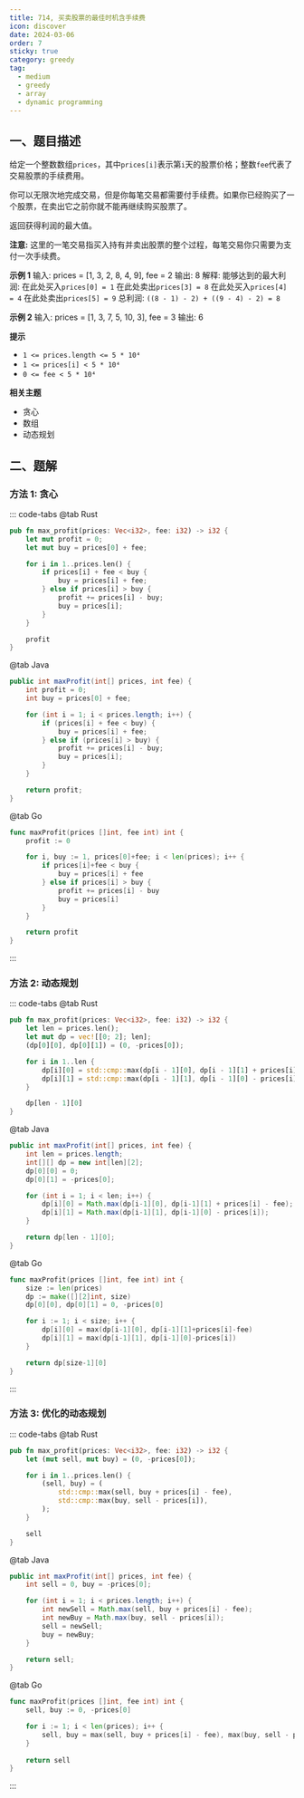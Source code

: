 ```yaml
---
title: 714, 买卖股票的最佳时机含手续费
icon: discover
date: 2024-03-06
order: 7
sticky: true
category: greedy
tag: 
  - medium
  - greedy
  - array
  - dynamic programming
---
```


## 一、题目描述
给定一个整数数组`prices`，其中`prices[i]`表示第`i`天的股票价格；整数`fee`代表了交易股票的手续费用。

你可以无限次地完成交易，但是你每笔交易都需要付手续费。如果你已经购买了一个股票，在卖出它之前你就不能再继续购买股票了。

返回获得利润的最大值。

**注意:** 这里的一笔交易指买入持有并卖出股票的整个过程，每笔交易你只需要为支付一次手续费。

**示例 1**
输入: prices = [1, 3, 2, 8, 4, 9], fee = 2
输出: 8
解释: 能够达到的最大利润:
在此处买入`prices[0] = 1`
在此处卖出`prices[3] = 8`
在此处买入`prices[4] = 4`
在此处卖出`prices[5] = 9`
总利润: `((8 - 1) - 2) + ((9 - 4) - 2) = 8`

**示例 2**
输入: prices = [1, 3, 7, 5, 10, 3], fee = 3
输出: 6

**提示**
- `1 <= prices.length <= 5 * 10⁴`
- `1 <= prices[i] < 5 * 10⁴`
- `0 <= fee < 5 * 10⁴`

**相关主题**
- 贪心
- 数组
- 动态规划


## 二、题解
### 方法 1: 贪心
::: code-tabs
@tab Rust
```rust
pub fn max_profit(prices: Vec<i32>, fee: i32) -> i32 {
    let mut profit = 0;
    let mut buy = prices[0] + fee;

    for i in 1..prices.len() {
        if prices[i] + fee < buy {
            buy = prices[i] + fee;
        } else if prices[i] > buy {
            profit += prices[i] - buy;
            buy = prices[i];
        }
    }

    profit
}
```

@tab Java
```java
public int maxProfit(int[] prices, int fee) {
    int profit = 0;
    int buy = prices[0] + fee;

    for (int i = 1; i < prices.length; i++) {
        if (prices[i] + fee < buy) {
            buy = prices[i] + fee;
        } else if (prices[i] > buy) {
            profit += prices[i] - buy;
            buy = prices[i];
        }
    }

    return profit;
}
```

@tab Go
```go
func maxProfit(prices []int, fee int) int {
    profit := 0

    for i, buy := 1, prices[0]+fee; i < len(prices); i++ {
        if prices[i]+fee < buy {
            buy = prices[i] + fee
        } else if prices[i] > buy {
            profit += prices[i] - buy
            buy = prices[i]
        }
    }

    return profit
}
```
:::

### 方法 2: 动态规划
::: code-tabs
@tab Rust
```rust
pub fn max_profit(prices: Vec<i32>, fee: i32) -> i32 {
    let len = prices.len();
    let mut dp = vec![[0; 2]; len];
    (dp[0][0], dp[0][1]) = (0, -prices[0]);

    for i in 1..len {
        dp[i][0] = std::cmp::max(dp[i - 1][0], dp[i - 1][1] + prices[i] - fee);
        dp[i][1] = std::cmp::max(dp[i - 1][1], dp[i - 1][0] - prices[i]);
    }

    dp[len - 1][0]
}
```

@tab Java
```java
public int maxProfit(int[] prices, int fee) {
    int len = prices.length;
    int[][] dp = new int[len][2];
    dp[0][0] = 0;
    dp[0][1] = -prices[0];

    for (int i = 1; i < len; i++) {
        dp[i][0] = Math.max(dp[i-1][0], dp[i-1][1] + prices[i] - fee);
        dp[i][1] = Math.max(dp[i-1][1], dp[i-1][0] - prices[i]);
    }

    return dp[len - 1][0];
}
```

@tab Go
```go
func maxProfit(prices []int, fee int) int {
    size := len(prices)
    dp := make([][2]int, size)
    dp[0][0], dp[0][1] = 0, -prices[0]

    for i := 1; i < size; i++ {
        dp[i][0] = max(dp[i-1][0], dp[i-1][1]+prices[i]-fee)
        dp[i][1] = max(dp[i-1][1], dp[i-1][0]-prices[i])
    }

    return dp[size-1][0]
}
```
:::

### 方法 3: 优化的动态规划
::: code-tabs
@tab Rust
```rust
pub fn max_profit(prices: Vec<i32>, fee: i32) -> i32 {
    let (mut sell, mut buy) = (0, -prices[0]);

    for i in 1..prices.len() {
        (sell, buy) = (
            std::cmp::max(sell, buy + prices[i] - fee),
            std::cmp::max(buy, sell - prices[i]),
        );
    }

    sell
}
```

@tab Java
```java
public int maxProfit(int[] prices, int fee) {
    int sell = 0, buy = -prices[0];

    for (int i = 1; i < prices.length; i++) {
        int newSell = Math.max(sell, buy + prices[i] - fee);
        int newBuy = Math.max(buy, sell - prices[i]);
        sell = newSell;
        buy = newBuy;
    }

    return sell;
}
```

@tab Go
```go
func maxProfit(prices []int, fee int) int {
    sell, buy := 0, -prices[0]

    for i := 1; i < len(prices); i++ {
        sell, buy = max(sell, buy + prices[i] - fee), max(buy, sell - prices[i])
    }
    
    return sell
}
```
:::